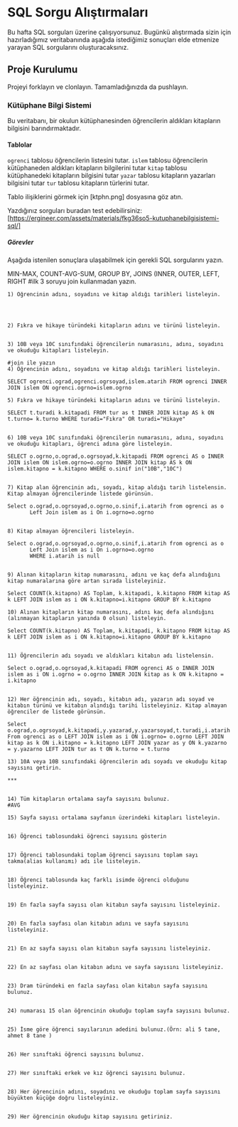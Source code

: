 # SQL Sorgu Alıştırmaları

Bu hafta SQL sorguları üzerine çalışıyorsunuz. Bugünkü alıştırmada sizin için hazırladığımız veritabanında aşağıda istediğimiz sonuçları elde etmenize yarayan SQL sorgularını oluşturacaksınız.

## Proje Kurulumu

Projeyi forklayın ve clonlayın. Tamamladığınızda da pushlayın.

### Kütüphane Bilgi Sistemi

Bu veritabanı, bir okulun kütüphanesinden öğrencilerin aldıkları kitapların bilgisini barındırmaktadır.

#### Tablolar

`ogrenci` tablosu öğrencilerin listesini tutar.
`islem` tablosu öğrencilerin kütüphaneden aldıkları kitapların bilgilerini tutar
`kitap` tablosu kütüphanedeki kitapların bilgisini tutar
`yazar` tablosu kitapların yazarları bilgisini tutar
`tur` tablosu kitapların türlerini tutar.

Tablo ilişiklerini görmek için [ktphn.png] dosyasına göz atın.

Yazdığınız sorguları buradan test edebilirsiniz: [https://ergineer.com/assets/materials/fkg36so5-kutuphanebilgisistemi-sql/]

##### Görevler

Aşağıda istenilen sonuçlara ulaşabilmek için gerekli SQL sorgularını yazın.

MIN-MAX, COUNT-AVG-SUM, GROUP BY, JOINS (INNER, OUTER, LEFT, RIGHT
#ilk 3 soruyu join kullanmadan yazın.

    1) Öğrencinin adını, soyadını ve kitap aldığı tarihleri listeleyin.




    2) Fıkra ve hikaye türündeki kitapların adını ve türünü listeleyin.


    3) 10B veya 10C sınıfındaki öğrencilerin numarasını, adını, soyadını ve okuduğu kitapları listeleyin.

    #join ile yazın
    4) Öğrencinin adını, soyadını ve kitap aldığı tarihleri listeleyin.

    SELECT ogrenci.ograd,ogrenci.ogrsoyad,islem.atarih FROM ogrenci INNER JOIN islem ON ogrenci.ogrno=islem.ogrno

    5) Fıkra ve hikaye türündeki kitapların adını ve türünü listeleyin.

    SELECT t.turadi k.kitapadi FROM tur as t INNER JOIN kitap AS k ON t.turno= k.turno WHERE turadi="Fıkra" OR turadi="Hikaye"


    6) 10B veya 10C sınıfındaki öğrencilerin numarasını, adını, soyadını ve okuduğu kitapları, öğrenci adına göre listeleyin.

    SELECT o.ogrno,o.ograd,o.ogrsoyad,k.kitapadi FROM ogrenci AS o INNER JOIN islem ON islem.ogrno=o.ogrno INNER JOIN kitap AS k ON islem.kitapno = k.kitapno WHERE o.sinif in("10B","10C")


    7) Kitap alan öğrencinin adı, soyadı, kitap aldığı tarih listelensin. Kitap almayan öğrencilerinde listede görünsün.

    Select o.ograd,o.ogrsoyad,o.ogrno,o.sinif,i.atarih from ogrenci as o
    	   Left Join islem as i On i.ogrno=o.ogrno


    8) Kitap almayan öğrencileri listeleyin.

    Select o.ograd,o.ogrsoyad,o.ogrno,o.sinif,i.atarih from ogrenci as o
    	   Left Join islem as i On i.ogrno=o.ogrno
    	   WHERE i.atarih is null


    9) Alınan kitapların kitap numarasını, adını ve kaç defa alındığını kitap numaralarına göre artan sırada listeleyiniz.

    Select COUNT(k.kitapno) AS Toplam, k.kitapadi, k.kitapno FROM kitap AS k LEFT JOIN islem as i ON k.kitapno=i.kitapno GROUP BY k.kitapno

    10) Alınan kitapların kitap numarasını, adını kaç defa alındığını (alınmayan kitapların yanında 0 olsun) listeleyin.

    Select COUNT(k.kitapno) AS Toplam, k.kitapadi, k.kitapno FROM kitap AS k LEFT JOIN islem as i ON k.kitapno=i.kitapno GROUP BY k.kitapno


    11) Öğrencilerin adı soyadı ve aldıkları kitabın adı listelensin.

    Select o.ograd,o.ogrsoyad,k.kitapadi FROM ogrenci AS o INNER JOIN islem as i ON i.ogrno = o.ogrno INNER JOIN kitap as k ON k.kitapno = i.kitapno


    12) Her öğrencinin adı, soyadı, kitabın adı, yazarın adı soyad ve kitabın türünü ve kitabın alındığı tarihi listeleyiniz. Kitap almayan öğrenciler de listede görünsün.

    Select o.ograd,o.ogrsoyad,k.kitapadi,y.yazarad,y.yazarsoyad,t.turadi,i.atarih From ogrenci as o LEFT JOIN islem as i ON i.ogrno= o.ogrno LEFT JOIN kitap as k ON i.kitapno = k.kitapno LEFT JOIN yazar as y ON k.yazarno = y.yazarno LEFT JOIN tur as t ON k.turno = t.turno

    13) 10A veya 10B sınıfındaki öğrencilerin adı soyadı ve okuduğu kitap sayısını getirin.

    ***


    14) Tüm kitapların ortalama sayfa sayısını bulunuz.
    #AVG

    15) Sayfa sayısı ortalama sayfanın üzerindeki kitapları listeleyin.


    16) Öğrenci tablosundaki öğrenci sayısını gösterin


    17) Öğrenci tablosundaki toplam öğrenci sayısını toplam sayı takma(alias kullanımı) adı ile listeleyin.


    18) Öğrenci tablosunda kaç farklı isimde öğrenci olduğunu listeleyiniz.


    19) En fazla sayfa sayısı olan kitabın sayfa sayısını listeleyiniz.


    20) En fazla sayfası olan kitabın adını ve sayfa sayısını listeleyiniz.


    21) En az sayfa sayısı olan kitabın sayfa sayısını listeleyiniz.


    22) En az sayfası olan kitabın adını ve sayfa sayısını listeleyiniz.


    23) Dram türündeki en fazla sayfası olan kitabın sayfa sayısını bulunuz.


    24) numarası 15 olan öğrencinin okuduğu toplam sayfa sayısını bulunuz.


    25) İsme göre öğrenci sayılarının adedini bulunuz.(Örn: ali 5 tane, ahmet 8 tane )


    26) Her sınıftaki öğrenci sayısını bulunuz.


    27) Her sınıftaki erkek ve kız öğrenci sayısını bulunuz.


    28) Her öğrencinin adını, soyadını ve okuduğu toplam sayfa sayısını büyükten küçüğe doğru listeleyiniz.


    29) Her öğrencinin okuduğu kitap sayısını getiriniz.
